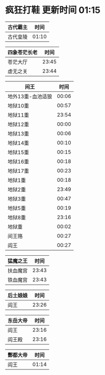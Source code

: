 # 疯狂打鞋 更新时间 01:15

| 古代霸主   | 时间    |
|--------|-------|
| 古代皇陵 | 01:10 |

| 四象苍茫长老   | 时间    |
|--------|-------|
| 苍茫大厅 | 23:45 |
| 虚无之关 | 23:44 |

| 间王   | 时间    |
|--------|-------|
| 地外13重-血池适狼 | 00:06 |
| 地狱10重 | 00:57 |
| 地狱11重 | 23:54 |
| 地狱12重 | 00:00 |
| 地狱13重 | 00:06 |
| 地狱14重 | 00:10 |
| 地狱15重 | 00:15 |
| 地狱16重 | 00:18 |
| 地狱17重 | 00:23 |
| 地狱1重 | 00:18 |
| 地狱2重 | 23:49 |
| 地狱3重 | 00:47 |
| 地狱5重 | 00:19 |
| 地狱8重 | 23:16 |
| 地狱重 | 00:02 |
| 间王赂 | 00:27 |
| 阎王 | 00:27 |

| 猛魔之王   | 时间    |
|--------|-------|
| 扶血魔宫 | 23:43 |
| 铁血魔宫 | 23:43 |

| 后土娘娘   | 时间    |
|--------|-------|
| 阎王 | 23:26 |

| 东岳大帝   | 时间    |
|--------|-------|
| 阎王 | 23:16 |
| 阎王殿 | 23:16 |

| 酆都大帝   | 时间    |
|--------|-------|
| 阎王 | 01:14 |